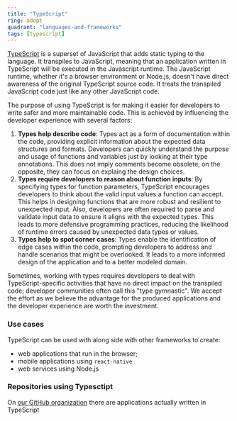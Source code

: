 ```yaml
---
title: "TypeScript"
ring: adopt
quadrant: "languages-and-frameworks"
tags: [typescript]
---
```


[TypeScript](https://www.typescriptlang.org/) is a superset of JavaScript that adds static typing to the language. It transpiles to JavaScript, meaning that an application written in TypeScript will be executed in the Javascript runtime. The JavaScript runtime, whether it's a browser environment or Node.js, doesn't have direct awareness of the original TypeScript source code. It treats the transpiled JavaScript code just like any other JavaScript code.

The purpose of using TypeScript is for making it easier for developers to write safer and more maintainable code.
This is achieved by influencing the developer experience with several factors:

1. **Types help describe code**: Types act as a form of documentation within the code, providing explicit information about the expected data structures and formats. Developers can quickly understand the purpose and usage of functions and variables just by looking at their type annotations. This does not imply comments become obsolete; on the opposite, they can focus on explaing the design choices.
1. **Types require developers to reason about function inputs**: By specifying types for function parameters, TypeScript encourages developers to think about the valid input values a function can accept. This helps in designing functions that are more robust and resilient to unexpected input. Also, developers are often required to parse and validate input data to ensure it aligns with the expected types. This leads to more defensive programming practices, reducing the likelihood of runtime errors caused by unexpected data types or values.
1. **Types help to spot corner cases**: Types enable the identification of edge cases within the code, prompting developers to address and handle scenarios that might be overlooked. It leads to a more informed design of the application and to a better modeled domain.

Sometimes, working with types requires developers to deal with TypeScript-specific activities that have no direct impact on the transpiled code; developer communities often call this "type gymnastic".
We accept the effort as we believe the advantage for the produced applications and the developer experience are worth the investment.

### Use cases
TypeScript can be used with along side with other frameworks to create:
* web applications that run in the browser;
* mobile applications using `react-native`
* web services using Node.js

### Repositories using Typesctipt
On [our GitHub organization](https://github.com/pagopa?q=&type=all&language=typescript) there are applications actually written in TypeScript
